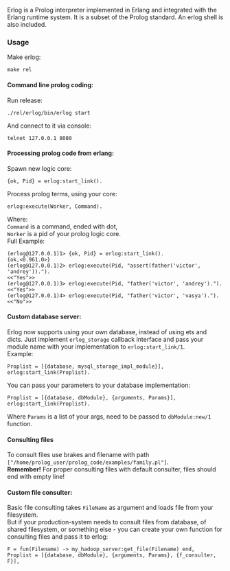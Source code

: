 Erlog is a Prolog interpreter implemented in Erlang and integrated
with the Erlang runtime system. It is a subset of the Prolog standard.
An erlog shell is also included.

### Usage
Make erlog:  

    make rel

#### Command line prolog coding:
Run release:

    ./rel/erlog/bin/erlog start
And connect to it via console:

    telnet 127.0.0.1 8080

#### Processing prolog code from erlang:
Spawn new logic core: 

    {ok, Pid} = erlog:start_link().
Process prolog terms, using your core:

    erlog:execute(Worker, Command).
Where:  
`Command` is a command, ended with dot,  
`Worker` is a pid of your prolog logic core.  
Full Example:

    (erlog@127.0.0.1)1> {ok, Pid} = erlog:start_link().
    {ok,<0.961.0>}
    (erlog@127.0.0.1)2> erlog:execute(Pid, "assert(father('victor', 'andrey')).").
    <<"Yes">>
    (erlog@127.0.0.1)3> erlog:execute(Pid, "father('victor', 'andrey').").        
    <<"Yes">>
    (erlog@127.0.0.1)4> erlog:execute(Pid, "father('victor', 'vasya')."). 
    <<"No">>

#### Custom database server:
Erlog now supports using your own database, instead of using ets and dicts. Just implement `erlog_storage` callback interface
and pass your module name with your implementation to `erlog:start_link/1`.  
Example:  
    
    Proplist = [{database, mysql_storage_impl_module}],
    erlog:start_link(Proplist).
You can pass your parameters to your database implementation:

    Proplist = [{database, dbModule}, {arguments, Params}],
    erlog:start_link(Proplist).
Where `Params` is a list of your args, need to be passed to `dbModule:new/1` function.

#### Consulting files
To consult files use brakes and filename with path `["/home/prolog_user/prolog_code/examples/family.pl"]`.  
__Remember!__ For proper consulting files with default consulter, files should end with empty line!

#### Custom file consulter:
Basic file consulting takes `FileName` as argument and loads file from your filesystem.  
But if your production-system needs to consult files from database, of shared filesystem, or something else - you can create
your own function for consulting files and pass it to erlog:

    F = fun(Filename) -> my_hadoop_server:get_file(Filename) end,
    Proplist = [{database, dbModule}, {arguments, Params}, {f_consulter, F}],
